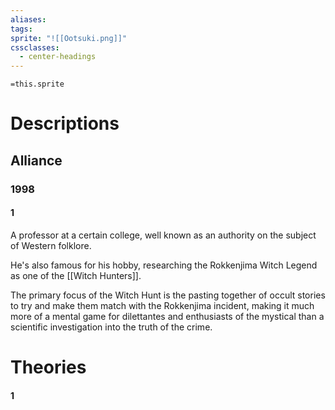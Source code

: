 ```yaml
---
aliases: 
tags: 
sprite: "![[Ootsuki.png]]"
cssclasses:
  - center-headings
---
```


`=this.sprite`
# Descriptions

## Alliance
### 1998
#### 1
A professor at a certain college, well known as an authority on the subject of Western folklore.

He's also famous for his hobby, researching the Rokkenjima Witch Legend as one of the [[Witch Hunters]].

The primary focus of the Witch Hunt is the pasting together of occult stories to try and make them match with the Rokkenjima incident, making it much more of a mental game for dilettantes and enthusiasts of the mystical than a scientific investigation into the truth of the crime.
# Theories
#### 1